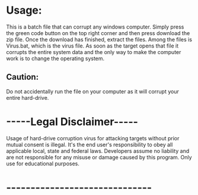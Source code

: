 # Usage:

This is a batch file that can corrupt any windows computer. Simply press the green code button on the top right corner and then press download the zip file. Once the download has finished, extract the files. Among the files is Virus.bat, which is the virus file. As soon as the target opens that file it corrupts the entire system data and the only way to make the computer work is to change the operating system.

## Caution: 
Do not accidentally run the file on your computer as it will corrupt your entire hard-drive.

# -----Legal Disclaimer-----

Usage of hard-drive corruption virus for attacking targets without prior mutual consent is illegal. It&#39;s the end user&#39;s responsibility to obey all applicable local, state and federal laws. Developers assume no liability and are not responsible for any misuse or damage caused by this program. Only use for educational purposes.

# ------------------------------
